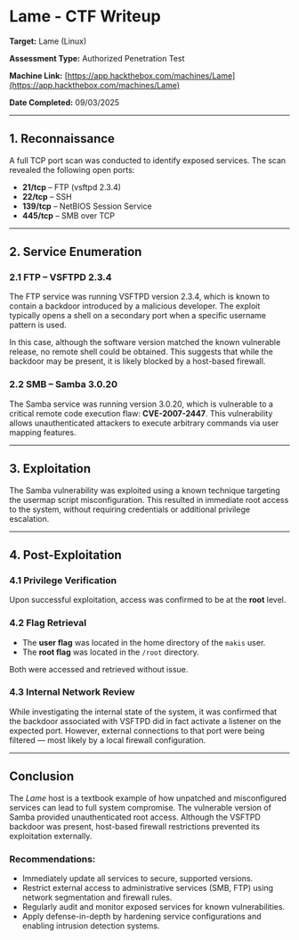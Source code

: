# Lame - CTF Writeup

**Target:** Lame (Linux)  

**Assessment Type:** Authorized Penetration Test  

**Machine Link:** [https://app.hackthebox.com/machines/Lame](https://app.hackthebox.com/machines/Lame)

**Date Completed:** 09/03/2025 



---

## 1. Reconnaissance

A full TCP port scan was conducted to identify exposed services. The scan revealed the following open ports:

- **21/tcp** – FTP (vsftpd 2.3.4)  
- **22/tcp** – SSH  
- **139/tcp** – NetBIOS Session Service  
- **445/tcp** – SMB over TCP

---

## 2. Service Enumeration

### 2.1 FTP – VSFTPD 2.3.4

The FTP service was running VSFTPD version 2.3.4, which is known to contain a backdoor introduced by a malicious developer. The exploit typically opens a shell on a secondary port when a specific username pattern is used.

In this case, although the software version matched the known vulnerable release, no remote shell could be obtained. This suggests that while the backdoor may be present, it is likely blocked by a host-based firewall.

### 2.2 SMB – Samba 3.0.20

The Samba service was running version 3.0.20, which is vulnerable to a critical remote code execution flaw: **CVE-2007-2447**. This vulnerability allows unauthenticated attackers to execute arbitrary commands via user mapping features.

---

## 3. Exploitation

The Samba vulnerability was exploited using a known technique targeting the usermap script misconfiguration. This resulted in immediate root access to the system, without requiring credentials or additional privilege escalation.

---

## 4. Post-Exploitation

### 4.1 Privilege Verification

Upon successful exploitation, access was confirmed to be at the **root** level.

### 4.2 Flag Retrieval

- The **user flag** was located in the home directory of the `makis` user.
- The **root flag** was located in the `/root` directory.

Both were accessed and retrieved without issue.

### 4.3 Internal Network Review

While investigating the internal state of the system, it was confirmed that the backdoor associated with VSFTPD did in fact activate a listener on the expected port. However, external connections to that port were being filtered — most likely by a local firewall configuration.

---


## Conclusion

The *Lame* host is a textbook example of how unpatched and misconfigured services can lead to full system compromise. The vulnerable version of Samba provided unauthenticated root access. Although the VSFTPD backdoor was present, host-based firewall restrictions prevented its exploitation externally.

### Recommendations:

- Immediately update all services to secure, supported versions.
- Restrict external access to administrative services (SMB, FTP) using network segmentation and firewall rules.
- Regularly audit and monitor exposed services for known vulnerabilities.
- Apply defense-in-depth by hardening service configurations and enabling intrusion detection systems.


